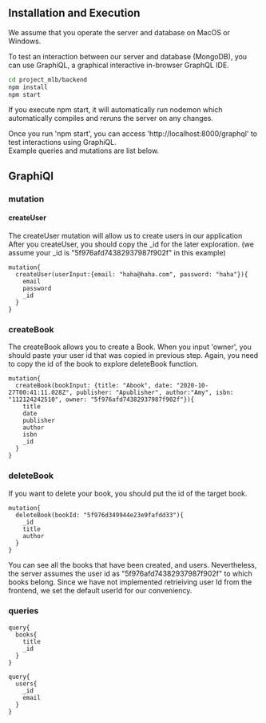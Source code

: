 ## Installation and Execution
We assume that you operate the server and database on MacOS or Windows.

To test an interaction between our server and database (MongoDB), you can use GraphiQL, a graphical interactive in-browser GraphQL IDE.

```bash
cd project_mlb/backend
npm install
npm start
```
If you execute npm start, it will automatically run nodemon which automatically compiles and reruns the server on any changes.

Once you run 'npm start', you can access 'http://localhost:8000/graphql' to test interactions using GraphiQL.  
Example queries and mutations are list below.  

## GraphiQl

### mutation

#### createUser
The createUser mutation will allow us to create users in our application
After you createUser, you should copy the _id for the later exploration. (we assume your _id is "5f976afd74382937987f902f" in this example)
```
mutation{
  createUser(userInput:{email: "haha@haha.com", password: "haha"}){
    email
    password
    _id
  }
}
```

### createBook
The createBook allows you to create a Book. When you input 'owner', you should paste your user id that was copied in previous step.
Again, you need to copy the id of the book to explore deleteBook function.
```
mutation{
  createBook(bookInput: {title: "Abook", date: "2020-10-27T00:41:11.028Z", publisher: "Apublisher", author:"Amy", isbn: "112124242510", owner: "5f976afd74382937987f902f"}){
    title
    date
    publisher
    author
    isbn
    _id
  }
}
```

### deleteBook
If you want to delete your book, you should put the id of the target book.
```
mutation{
  deleteBook(bookId: "5f976d349944e23e9fafdd33"){
    _id
    title
    author
  }
}
```

You can see all the books that have been created, and users.
Nevertheless, the server assumes the user id as "5f976afd74382937987f902f" to which books belong.
Since we have not implemented retrieiving user Id from the frontend, we set the default userId for our conveniency.


### queries
```
query{
  books{
    title
    _id
  }
}
```

```
query{
  users{
    _id
    email
  }
}
```
